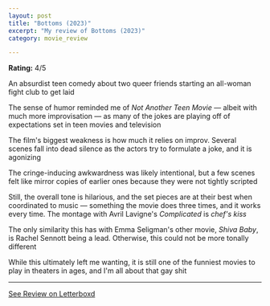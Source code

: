 ```yaml
---
layout: post
title: "Bottoms (2023)"
excerpt: "My review of Bottoms (2023)"
category: movie_review

---
```


**Rating:** 4/5

An absurdist teen comedy about two queer friends starting an all-woman fight club to get laid

The sense of humor reminded me of <i>Not Another Teen Movie</i> — albeit with much more improvisation — as many of the jokes are playing off of expectations set in teen movies and television

The film's biggest weakness is how much it relies on improv. Several scenes fall into dead silence as the actors try to formulate a joke, and it is agonizing

The cringe-inducing awkwardness was likely intentional, but a few scenes felt like mirror copies of earlier ones because they were not tightly scripted

Still, the overall tone is hilarious, and the set pieces are at their best when coordinated to music — something the movie does three times, and it works every time. The montage with Avril Lavigne's <i>Complicated</i> is <i>*</i><i>chef's kiss*</i>

The only similarity this has with Emma Seligman's other movie, <i>Shiva Baby</i>, is Rachel Sennott being a lead. Otherwise, this could not be more tonally different

While this ultimately left me wanting, it is still one of the funniest movies to play in theaters in ages, and I'm all about that gay shit

<hr>

[See Review on Letterboxd](https://boxd.it/4N2LEz)
